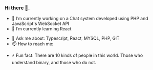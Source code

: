 ### Hi there 👋.

<!--
**kamau-crypto/kamau-crypto** is a ✨ _special_ ✨ repository because its `README.md` (this file) appears on your GitHub profile.

Here are some ideas to get you started:-->

- 🔭 I’m currently working on a Chat system developed using PHP and JavaScript's WebSocket API
- 🌱 I’m currently learning React
<!-- - 👯 I’m looking to collaborate on 
 - 🤔 I’m looking for help with ... -->
- 💬 Ask me about: Typescript, React, MYSQL, PHP, GIT
- 📫 How to reach me: <a href="discordapp.com/users/649812635465941002"><img src="https://img.icons8.com/fluency/48/null/discord-logo.png" height="14px" width="14px"></a>
<!-- - 😄 Pronouns: ...-->
- ⚡ Fun fact: There are 10 kinds of people in this world. Those who understand binary, and those who do not.
